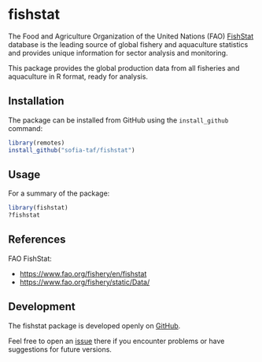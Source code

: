 fishstat
========

The Food and Agriculture Organization of the United Nations (FAO)
[FishStat](https://www.fao.org/fishery/en/fishstat) database is the leading
source of global fishery and aquaculture statistics and provides unique
information for sector analysis and monitoring.

This package provides the global production data from all fisheries and
aquaculture in R format, ready for analysis.

Installation
------------

The package can be installed from GitHub using the `install_github` command:

```R
library(remotes)
install_github("sofia-taf/fishstat")
```

Usage
-----

For a summary of the package:

```R
library(fishstat)
?fishstat
```

References
----------

FAO FishStat:
* https://www.fao.org/fishery/en/fishstat
* https://www.fao.org/fishery/static/Data/

Development
-----------

The fishstat package is developed openly on
[GitHub](https://github.com/sofia-taf/fishstat).

Feel free to open an [issue](https://github.com/sofia-taf/fishstat/issues) there
if you encounter problems or have suggestions for future versions.
